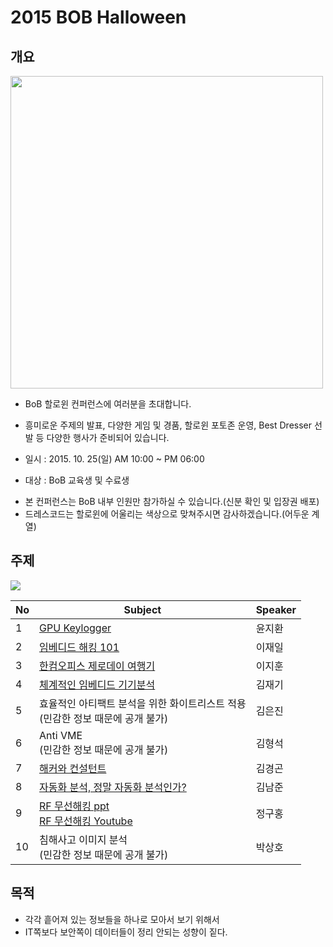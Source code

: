 # 2015 BOB Halloween

## 개요

<img src="http://i.imgur.com/iBdh7QT.jpg" width=500px />

- BoB 할로윈 컨퍼런스에 여러분을 초대합니다.
- 흥미로운 주제의 발표, 다양한 게임 및 경품, 할로윈 포토존 운영, Best Dresser 선발 등 다양한 행사가 준비되어 있습니다.

- 일시 : 2015. 10. 25(일) AM 10:00 ~ PM 06:00
- 대상 : BoB 교육생 및 수료생
* 본 컨퍼런스는 BoB 내부 인원만 참가하실 수 있습니다.(신분 확인 및 입장권 배포)
* 드레스코드는 할로윈에 어울리는 색상으로 맞쳐주시면 감사하겠습니다.(어두운 계열)

## 주제

![](http://i.imgur.com/DA7IMCQ.jpg)

| No | Subject | Speaker
| ----- | ----- | -----
| 1 | [GPU Keylogger](http://blackcon.tistory.com/137) | 윤지환
| 2 | [임베디드 해킹 101](https://github.com/bob-conference/2015_bob_halloween/blob/master/pdf/20151025_EMBEDDED_HACKING101_lee.pdf) | 이재일
| 3 | [한컴오피스 제로데이 여행기](https://github.com/bob-conference/2015_bob_halloween/blob/master/pdf/20151025_BOB_hangule_office_zeroday_travel.pdf) | 이지훈
| 4 | [체계적인 임베디드 기기분석](http://pwnerslab.com/archives/555) | 김재기
| 5 | 효율적인 아티팩트 분석을 위한 화이트리스트 적용<br />(민감한 정보 때문에 공개 불가) | 김은진
| 6 | Anti VME<br />(민감한 정보 때문에 공개 불가) | 김형석
| 7 | [해커와 컨설턴트](https://github.com/bob-conference/2015_bob_halloween/blob/master/pdf/20151025_BISC_hacker_and_consultant_kim.pdf) | 김경곤
| 8 | [자동화 분석, 정말 자동화 분석인가?](http://www.slideshare.net/go3bot/bob-information-security-conference) | 김남준
| 9 | [RF 무선해킹 ppt](http://hackerschool.org/files/RF_hacking.pptx)<br /> [RF 무선해킹 Youtube](https://www.youtube.com/channel/UCHa1fZlQcXnMlYY0ERujJYQ) | 정구홍
| 10 | 침해사고 이미지 분석<br />(민감한 정보 때문에 공개 불가) | 박상호


## 목적

- 각각 흩어져 있는 정보들을 하나로 모아서 보기 위해서
- IT쪽보다 보안쪽이 데이터들이 정리 안되는 성향이 짙다.